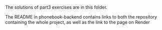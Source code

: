 The solutions of part3 exercises are in this folder.

The README in phonebook-backend contains links to both the repository containing the whole project, as well as the link to the page on Render
